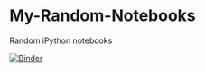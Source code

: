 My-Random-Notebooks
===================

Random iPython notebooks

[![Binder](http://mybinder.org/badge.svg)](http://mybinder.org:/repo/r03ert0/my-random-notebooks)
